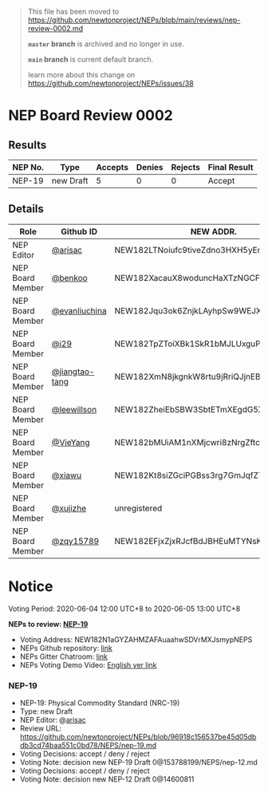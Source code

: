 > This file has been moved to
> https://github.com/newtonproject/NEPs/blob/main/reviews/nep-review-0002.md
> 
> **`master` branch** is archived and no longer in use.
>
> **`main` branch** is current default branch.
>
> learn more about this change on https://github.com/newtonproject/NEPs/issues/38

# NEP Board Review 0002

## Results

| NEP No. | Type      | Accepts | Denies | Rejects | Final Result |
| ------- | --------- | ------- | ------ | ------- | ------------ |
| NEP-19  | new Draft | 5       | 0      | 0       | Accept       |

## Details

| Role         | Github ID                                      | NEW ADDR.                           | NEP-19                                                  |
| ---------------- | -------------------------------------------------- | --------------------------------------- | ------------------------------------------------------------ |
| NEP Editor       | [@arisac](https://github.com/arisac)               | NEW182LTNoiufc9tiveZdno3HXH5yEmUURKUiac | new Draft [NewExplorer](https://explorer.newtonproject.org/tx/0x0e2039491493185ef11e8cfc5c061b994b1248bead1492dcbd8271295d12f0c9) |
| NEP Board Member | [@benkoo](https://github.com/benkoo)               | NEW182XacauX8woduncHaXTzNGCFnk7B15z34hi |                                                              |
| NEP Board Member | [@evanliuchina](https://github.com/evanliuchina)   | NEW182Jqu3ok6ZnjkLAyhpSw9WEJXhEwUYX4jLR |  |
| NEP Board Member | [@i29](https://github.com/i29)                     | NEW182TpZToiXBk1SkR1bMJLUxguPxFsZciz123 | Accept [NewExplorer](https://explorer.newtonproject.org/tx/0x64956905a55a5c0c4c640f9e6b09d460e87ce7067547fbba12fafcb1f2002ab6) |
| NEP Board Member | [@jiangtao-tang](https://github.com/jiangtao-tang) | NEW182XmN8jkgnkW8rtu9jRriQJjnEBXSbZZuHJ | Accept [NewExplorer](https://explorer.newtonproject.org/tx/0x8521a404636d14b9d1e2d04218cc99d765c01ce156a55f4ab729837571b3f843) |
| NEP Board Member | [@leewillson](https://github.com/leewillson)       | NEW182ZheiEbSBW3SbtETmXEgdG5X9GvFuLRun2 | Accept [NewExplorer](https://explorer.newtonproject.org/tx/0xe25d276cf0843ea105bbb313c56ff3d31dc40f02305a4dd16a33dc861b490655) |
| NEP Board Member | [@VieYang](https://github.com/VieYang)             | NEW182bMUiAM1nXMjcwri8zNrgZftcnPJc1uVie | Accept [NewExplorer](https://explorer.newtonproject.org/tx/0xa7642df6ef2bec29f87f948315e641aa0b799bc181431ebc7a327404b9c07d28) |
| NEP Board Member | [@xiawu](https://github.com/xiawu)                 | NEW182Kt8siZGciPGBss3rg7GmJqfZ7CUafVUHH |                                                              |
| NEP Board Member | [@xujizhe](https://github.com/xujizhe)             | unregistered                            |                                                              |
| NEP Board Member | [@zqy15789](https://github.com/zqy15789)           | NEW182EFjxZjxRJcfBdJBHEuMTYNsK7RLTFeiiJ | Accept [NewExplorer](https://explorer.newtonproject.org/tx/0xe751981cabbddd7138b724992075ffe4516ed03553e8e9e8e0a8908a32075f91) |

# Notice

Voting Period: 2020-06-04 12:00 UTC+8 to 2020-06-05 13:00 UTC+8

**NEPs to review: [NEP-19](#nep-19)**

- Voting Address: NEW182N1aGYZAHMZAFAuaahwSDVrMXJsmypNEPS
- NEPs Github repository: [link](https://github.com/newtonproject/NEPs)
- NEPs Gitter Chatroom: [link](https://gitter.im/newtonproject/NEPs)
- NEPs Voting Demo Video: [English ver link](https://s3.ap-east-1.amazonaws.com/f.d.w.newton.bio/v/nep-voting-demo-01-en.mp4)

### NEP-19
- NEP-19: Physical Commodity Standard (NRC-19)
- Type: new Draft
- NEP Editor: @[arisac](https://github.com/arisac)
- Review URL: https://github.com/newtonproject/NEPs/blob/96918c156537be45d05dbdb3cd74baa551c0bd78/NEPS/nep-19.md
- Voting Decisions: accept / deny / reject
- Voting Note:
	decision new NEP-19 Draft 0@153788199/NEPS/nep-12.md
- Voting Decisions: accept / deny / reject
- Voting Note:
	decision new NEP-12 Draft 0@14600811

